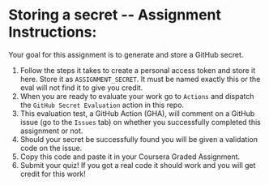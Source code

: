 # Storing a secret -- Assignment Instructions:

Your goal for this assignment is to generate and store a GitHub secret.

1. Follow the steps it takes to create a personal access token and store it here. Store it as `ASSIGNMENT_SECRET`. It must be named exactly this or the eval will not find it to give you credit.
2. When you are ready to evaluate your work go to `Actions` and dispatch the `GitHub Secret Evaluation` action in this repo.
3. This evaluation test, a GitHub Action (GHA), will comment on a GitHub issue (go to the `Issues` tab) on whether you successfully completed this assignment or not.
6. Should your secret be successfully found you will be given a validation code on the issue.
7. Copy this code and paste it in your Coursera Graded Assignment.
8. Submit your quiz! If you got a real code it should work and you will get credit for this work!
